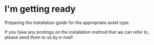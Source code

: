 # I'm getting ready

Preparing the installation guide for the appropriate asset type.

If you have any postings on the installation method that we can refer to, please send them to us by e-mail!